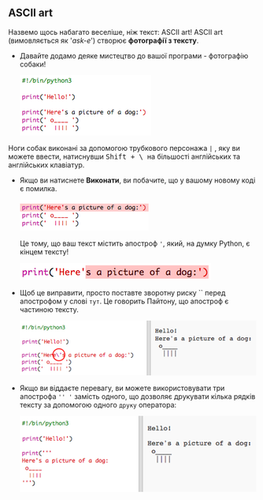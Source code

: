 ## ASCII art

Назвемо щось набагато веселіше, ніж текст: ASCII art! ASCII art (вимовляється як '*ask-e*') створює **фотографії з тексту**.

+ Давайте додамо деяке мистецтво до вашої програми - фотографію собаки!
    
    ![скріншот](images/me-dog.png)

Ноги собак виконані за допомогою трубкового персонажа `|` , яку ви можете ввести, натиснувши <kbd>Shift + \ </kbd> на більшості англійських та англійських клавіатур.

+ Якщо ви натиснете **Виконати**, ви побачите, що у вашому новому коді є помилка.
    
    ![скріншот](images/me-dog-bug.png)
    
    Це тому, що ваш текст містить апостроф `'`, який, на думку Python, є кінцем тексту!
    
    ![скріншот](images/me-dog-quote.png)

+ Щоб це виправити, просто поставте зворотну риску `` перед апострофом у слові `тут`. Це говорить Пайтону, що апостроф є частиною тексту.
    
    ![скріншот](images/me-dog-bug-fix.png)

+ Якщо ви віддаєте перевагу, ви можете використовувати три апострофа `'' '` замість одного, що дозволяє друкувати кілька рядків тексту за допомогою одного `друку` оператора:
    
    ![скріншот](images/me-dog-triple-quote.png)